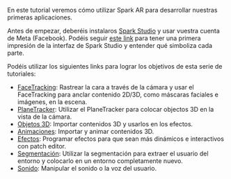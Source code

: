 En este tutorial veremos cómo utilizar Spark AR para desarrollar nuestras primeras aplicaciones.

Antes de empezar, deberéis instalaros [Spark Studio](https://sparkar.facebook.com/ar-studio/) y usar vuestra cuenta de Meta (Facebook). Podéis seguir [este link](Spark-AR/Studio) para tener una primera impresión de la interfaz de Spark Studio y entender qué simboliza cada parte.

Podéis utilizar los siguientes links para lograr los objetivos de esta serie de tutoriales:

- [FaceTracking](Spark-AR/Face-Tracking): Rastrear la cara a través de la cámara y usar el FaceTracking para anclar contenido 2D/3D, como máscaras faciales e imágenes, en la escena.
- [PlaneTracker](Spark-AR/Plane-Tracker): Utilizar el PlaneTracker para colocar objectos 3D en la vista de la cámara.
- [Objetos 3D](Spark-AR/Objetos-3D): Importar contenidos 3D y usarlos en los efectos.
- [Animaciones](Spark-AR/Animaciones): Importar y animar contenidos 3D.
- [Efectos](Spark-AR/Efectos): Programar efectos para que sean más dinámicos e interactivos con patch editor.
- [Segmentación](Spark-AR/Segmentacion): Utilizar la segmentación para extraer el usuario del entorno y colocarlo en un entorno completamente nuevo.
- [Sonido](Spark-AR/Sonido): Manipular el sonido o la voz del usuario.
